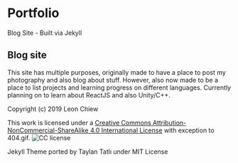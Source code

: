 # Portfolio
Blog Site - Built via Jekyll


## Blog site

This site has multiple purposes, originally made to have a place to post my photography and also blog about stuff. However, also now made to be a place to list projects and learning progress on different languages. Currently planning on to learn about ReactJS and also Unity/C++.


Copyright (c) 2019 Leon Chiew

This work is licensed under a [Creative Commons Attribution-NonCommercial-ShareAlike 4.0 International License][License] with exception to 404.gif. ![CC license][image]

Jekyll Theme ported by Taylan Tatlı under MIT License

[License]: http://creativecommons.org/licenses/by-nc-sa/4.0/
[image]: https://i.creativecommons.org/l/by-nc-sa/4.0/80x15.png
